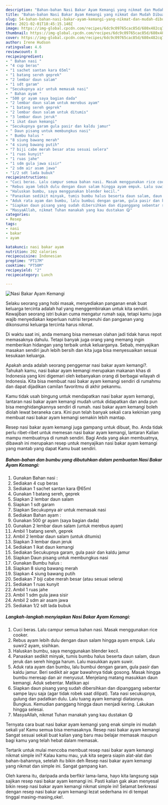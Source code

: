 ```yaml
---
description: "Bahan-bahan Nasi Bakar Ayam Kemangi yang nikmat dan Mudah Dibuat"
title: "Bahan-bahan Nasi Bakar Ayam Kemangi yang nikmat dan Mudah Dibuat"
slug: 54-bahan-bahan-nasi-bakar-ayam-kemangi-yang-nikmat-dan-mudah-dibuat
date: 2021-02-01T18:45:15.140Z
image: https://img-global.cpcdn.com/recipes/6dc9c09765cac85d/680x482cq70/nasi-bakar-ayam-kemangi-foto-resep-utama.jpg
thumbnail: https://img-global.cpcdn.com/recipes/6dc9c09765cac85d/680x482cq70/nasi-bakar-ayam-kemangi-foto-resep-utama.jpg
cover: https://img-global.cpcdn.com/recipes/6dc9c09765cac85d/680x482cq70/nasi-bakar-ayam-kemangi-foto-resep-utama.jpg
author: Irene Hudson
ratingvalue: 4.6
reviewcount: 8
recipeingredient:
- " Bahan nasi "
- "4 cup beras"
- "1 sachet santan kara 65ml"
- "1 batang sereh geprek"
- "2 lembar daun salam"
- "1 sdt garam"
- "Secukupnya air untuk memasak nasi"
- " Bahan ayam "
- "500 gr ayam saya bagian dada"
- "2 lembar daun salam untuk merebus ayam"
- "1 batang sereh geprek"
- "2 lembar daun salam untuk ditumis"
- "3 lembar daun jeruk"
- "1 ikat daun kemangi"
- "Secukupnya garam gula pasir dan kaldu jamur"
- " Daun pisang untuk membungkus nasi"
- " Bumbu halus "
- "8 siung bawang merah"
- "4 siung bawang putih"
- "7 biji cabe merah besar atau sesuai selera"
- "1 ruas kunyit"
- "1 ruas jahe"
- "1 sdm gula jawa sisir"
- "2 sdm air asam jawa"
- "1/2 sdt lada bubuk"
recipeinstructions:
- "Cuci beras. Lalu campur semua bahan nasi. Masak menggunakan rice cooker."
- "Rebus ayam lebih dulu dengan daun salam hingga ayam empuk. Lalu suwir2 ayam, sisihkan."
- "Haluskan bumbu, saya menggunakan blender kecil."
- "Panaskan sedikit minyak, tumis bumbu halus beserta daun salam, daun jeruk dan sereh hingga harum. Lalu masukkan ayam suwir."
- "Aduk rata ayam dan bumbu, lalu bumbui dengan garam, gula pasir dan kaldu jamur. Beri sedikit air agar bawahnya tidak gosong. Masak hingga bumbu meresap dan air menyusut. Menjelang matang masukkan daun kemangi. Aduk sebentar. Matikan api"
- "Siapkan daun pisang yang sudah dibersihkan dan dipanggang sebentar sampe layu saja (agar tidak robek saat dilipat). Tata nasi secukupnya, gulung dan padatkan dulu. Lalu tuang ayam kemangi diatasnya. Bungkus. Kemudian panggang hingga daun menjadi kering. Lakukan hingga selesai."
- "MasyaAllah, nikmat Tuhan manakah yang kau dustakan 😋"
categories:
- Resep
tags:
- nasi
- bakar
- ayam

katakunci: nasi bakar ayam 
nutrition: 202 calories
recipecuisine: Indonesian
preptime: "PT17M"
cooktime: "PT50M"
recipeyield: "2"
recipecategory: Lunch

---
```



![Nasi Bakar Ayam Kemangi](https://img-global.cpcdn.com/recipes/6dc9c09765cac85d/680x482cq70/nasi-bakar-ayam-kemangi-foto-resep-utama.jpg)

Selaku seorang yang hobi masak, menyediakan panganan enak buat keluarga tercinta adalah hal yang menggembirakan untuk kita sendiri. Kewajiban seorang istri bukan cuma mengatur rumah saja, tetapi kamu juga wajib menyediakan keperluan nutrisi terpenuhi dan panganan yang dikonsumsi keluarga tercinta harus nikmat.

Di waktu  saat ini, anda memang bisa memesan olahan jadi tidak harus repot memasaknya dahulu. Tetapi banyak juga orang yang memang ingin memberikan hidangan yang terbaik untuk keluarganya. Sebab, menyajikan masakan sendiri jauh lebih bersih dan kita juga bisa menyesuaikan sesuai kesukaan keluarga. 



Apakah anda adalah seorang penggemar nasi bakar ayam kemangi?. Tahukah kamu, nasi bakar ayam kemangi merupakan makanan khas di Indonesia yang kini digemari oleh kebanyakan orang di berbagai wilayah di Indonesia. Kita bisa membuat nasi bakar ayam kemangi sendiri di rumahmu dan dapat dijadikan camilan favoritmu di akhir pekanmu.

Kamu tidak usah bingung untuk mendapatkan nasi bakar ayam kemangi, lantaran nasi bakar ayam kemangi mudah untuk didapatkan dan anda pun bisa menghidangkannya sendiri di rumah. nasi bakar ayam kemangi boleh diolah lewat beraneka cara. Kini pun telah banyak sekali cara kekinian yang membuat nasi bakar ayam kemangi semakin lebih mantap.

Resep nasi bakar ayam kemangi juga gampang untuk dibuat, lho. Anda tidak perlu ribet-ribet untuk memesan nasi bakar ayam kemangi, lantaran Kalian mampu membuatnya di rumah sendiri. Bagi Anda yang akan membuatnya, dibawah ini merupakan resep untuk menyajikan nasi bakar ayam kemangi yang mantab yang dapat Kamu buat sendiri.

<!--inarticleads1-->

##### Bahan-bahan dan bumbu yang dibutuhkan dalam pembuatan Nasi Bakar Ayam Kemangi:

1. Gunakan  Bahan nasi :
1. Sediakan 4 cup beras
1. Sediakan 1 sachet santan kara @65ml
1. Gunakan 1 batang sereh, geprek
1. Siapkan 2 lembar daun salam
1. Siapkan 1 sdt garam
1. Siapkan Secukupnya air untuk memasak nasi
1. Sediakan  Bahan ayam :
1. Gunakan 500 gr ayam (saya bagian dada)
1. Gunakan 2 lembar daun salam (untuk merebus ayam)
1. Ambil 1 batang sereh, geprek
1. Ambil 2 lembar daun salam (untuk ditumis)
1. Siapkan 3 lembar daun jeruk
1. Sediakan 1 ikat daun kemangi
1. Sediakan Secukupnya garam, gula pasir dan kaldu jamur
1. Siapkan  Daun pisang untuk membungkus nasi
1. Gunakan  Bumbu halus :
1. Siapkan 8 siung bawang merah
1. Siapkan 4 siung bawang putih
1. Sediakan 7 biji cabe merah besar (atau sesuai selera)
1. Sediakan 1 ruas kunyit
1. Ambil 1 ruas jahe
1. Ambil 1 sdm gula jawa sisir
1. Ambil 2 sdm air asam jawa
1. Sediakan 1/2 sdt lada bubuk




<!--inarticleads2-->

##### Langkah-langkah menyiapkan Nasi Bakar Ayam Kemangi:

1. Cuci beras. Lalu campur semua bahan nasi. Masak menggunakan rice cooker.
1. Rebus ayam lebih dulu dengan daun salam hingga ayam empuk. Lalu suwir2 ayam, sisihkan.
1. Haluskan bumbu, saya menggunakan blender kecil.
1. Panaskan sedikit minyak, tumis bumbu halus beserta daun salam, daun jeruk dan sereh hingga harum. Lalu masukkan ayam suwir.
1. Aduk rata ayam dan bumbu, lalu bumbui dengan garam, gula pasir dan kaldu jamur. Beri sedikit air agar bawahnya tidak gosong. Masak hingga bumbu meresap dan air menyusut. Menjelang matang masukkan daun kemangi. Aduk sebentar. Matikan api
1. Siapkan daun pisang yang sudah dibersihkan dan dipanggang sebentar sampe layu saja (agar tidak robek saat dilipat). Tata nasi secukupnya, gulung dan padatkan dulu. Lalu tuang ayam kemangi diatasnya. Bungkus. Kemudian panggang hingga daun menjadi kering. Lakukan hingga selesai.
1. MasyaAllah, nikmat Tuhan manakah yang kau dustakan 😋




Ternyata cara buat nasi bakar ayam kemangi yang enak simple ini mudah sekali ya! Kamu semua bisa memasaknya. Resep nasi bakar ayam kemangi Sangat sesuai sekali buat kalian yang baru mau belajar memasak maupun bagi kamu yang telah hebat dalam memasak.

Tertarik untuk mulai mencoba membuat resep nasi bakar ayam kemangi nikmat simple ini? Kalau kamu mau, yuk kita segera siapin alat-alat dan bahan-bahannya, setelah itu bikin deh Resep nasi bakar ayam kemangi yang nikmat dan simple ini. Sangat gampang kan. 

Oleh karena itu, daripada anda berfikir lama-lama, hayo kita langsung saja sajikan resep nasi bakar ayam kemangi ini. Pasti kalian gak akan menyesal bikin resep nasi bakar ayam kemangi nikmat simple ini! Selamat berkreasi dengan resep nasi bakar ayam kemangi lezat sederhana ini di tempat tinggal masing-masing,oke!.

